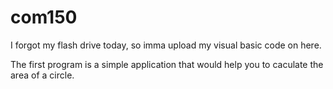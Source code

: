 # com150
I forgot my flash drive today, so imma upload my visual basic code on here.

The first program is a simple application that would help you to caculate the area of a circle.
